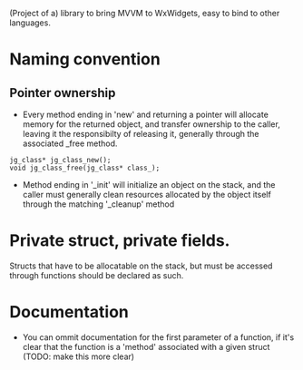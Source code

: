 (Project of a) library to bring MVVM to WxWidgets, easy to bind to other languages.


# Naming convention
## Pointer ownership

* Every method ending in 'new' and returning a pointer will allocate memory for the
  returned object, and transfer ownership to the caller, leaving it the responsibilty
  of releasing it, generally through the associated _free method.

```
jg_class* jg_class_new();
void jg_class_free(jg_class* class_);
```
 * Method ending in '_init' will initialize an object on the stack, and the caller
   must generally clean resources allocated by the object itself through the matching
   '_cleanup' method

# Private struct, private fields.

Structs that have to be allocatable on the stack, but must be accessed through functions
should be declared as such.

# Documentation
 * You can ommit documentation for the first parameter of a function, if it's clear
   that the function is a 'method' associated with a given struct (TODO: make this
   more clear)
